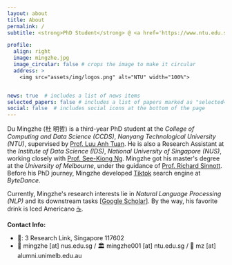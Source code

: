```yaml
---
layout: about
title: About
permalink: /
subtitle: <strong>PhD Student</strong> @ <a href='https://www.ntu.edu.sg/computing'>NTU CCDS</a> / <strong>Research Assistant</strong> @ <a href='https://ids.nus.edu.sg/'>NUS IDS</a> / <strong>Research Engineer</strong> @ <a href='https://cisco-nus.nus.edu.sg/'>CISCO NUS</a>

profile:
  align: right
  image: mingzhe.jpg
  image_circular: false # crops the image to make it circular
  address: >
    <img src="assets/img/logos.png" alt="NTU" width="100%">


news: true  # includes a list of news items
selected_papers: false # includes a list of papers marked as "selected={true}"
social: false  # includes social icons at the bottom of the page
---
```


Du Mingzhe (杜 明哲) is a third-year PhD student at the *College of Computing and Data Science (CCDS)*, *Nanyang Technological University (NTU)*, supervised by [Prof. Luu Anh Tuan](https://tuanluu.github.io/). He is also a Research Assistant at the *Institute of Data Science (IDS)*, *National University of Singapore (NUS)*, working closely with [Prof. See-Kiong Ng](https://www.comp.nus.edu.sg/~ngsk/). Mingzhe got his master's degree at the *University of Melbourne*, under the guidance of [Prof. Richard Sinnott](https://findanexpert.unimelb.edu.au/profile/342078-richard-sinnott). Before his PhD journey, Mingzhe developed [Tiktok](https://www.tiktok.com/) search engine at *ByteDance*.

Currently, Mingzhe's research interests lie in *Natural Language Processing (NLP)* and its downstream tasks [[Google Scholar](https://scholar.google.com/citations?user=CJHW1IgAAAAJ)]. By the way, his favorite drink is Iced Americano [☕️](https://www.buymeacoffee.com/mingzhe).

**Contact Info:**
- 📮: 3 Research Link, Singapore 117602
- 🏢 mingzhe [at] nus.edu.sg / 🏛️ mingzhe001 [at] ntu.edu.sg / 🏰 mz [at] alumni.unimelb.edu.au
